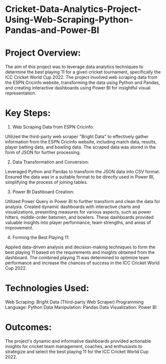 # Cricket-Data-Analytics-Project-Using-Web-Scraping-Python-Pandas-and-Power-BI

# Project Overview:

The aim of this project was to leverage data analytics techniques to determine the best playing 11 for a given cricket tournament, specifically the ICC Cricket World Cup 2022. The project involved web scraping data from the ESPN Cricinfo website, transforming the data using Python and Pandas, and creating interactive dashboards using Power BI for insightful visual representation.

# Key Steps:
1. Web Scraping Data from ESPN Cricinfo:

  Utilized the third-party web scraper "Bright Data" to effectively gather information from the ESPN Cricinfo website, including match data, results, player batting data, 
  and bowling data.
  The scraped data was stored in the form of JSON for further processing.

2. Data Transformation and Conversion:

  Leveraged Python and Pandas to transform the JSON data into CSV format.
  Ensured the data was in a suitable format to be directly used in Power BI, simplifying the process of joining tables.

3. Power BI Dashboard Creation:

  Utilized Power Query in Power BI to further transform and clean the data for analysis.
  Created dynamic dashboards with interactive charts and visualizations, presenting measures for various aspects, such as power hitters, middle-order batsmen, and bowlers.
  These dashboards provided valuable insights into player performance, team strengths, and areas of improvement.

4. Forming the Best Playing 11:

  Applied data-driven analysis and decision-making techniques to form the best playing 11 based on the requirements and insights obtained from the dashboard.
  The combined playing 11 was determined to optimize team performance and increase the chances of success in the ICC Cricket World Cup 2022.

# Technologies Used:

  Web Scraping: Bright Data (Third-party Web Scraper)
  Programming Language: Python
  Data Manipulation: Pandas
  Data Visualization: Power BI

# Outcomes:

  The project's dynamic and informative dashboards provided actionable insights for cricket team management, coaches, and enthusiasts to strategize and select the best 
  playing 11 for the ICC Cricket World Cup 2022.
